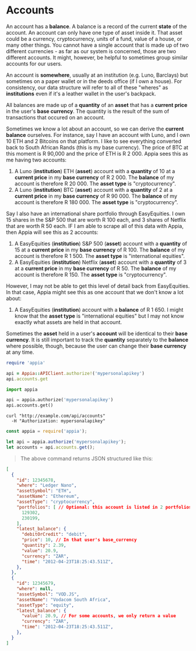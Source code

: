 # Accounts

An account has a **balance**. A balance is a record of the current **state** of the account. An account can only have one type of asset inside it. That asset could be a currency, cryptocurrency, units of a fund, value of a house, or many other things. You cannot have a single account that is made up of two different currencies - as far as our system is concerned, those are two different accounts. It might, however, be helpful to sometimes group similar accounts for our users.

An account is **somewhere**, usually at an institution (e.g. Luno, Barclays) but sometimes on a paper wallet or in the deeds office (if I own a house). For consistency, our data structure will refer to all of these "wheres" as **institutions** even if it's a leather wallet in the user's backpack.

All balances are made up of a **quantity** of an **asset** that has a **current price** in the user's **base currency**. The quantity is the result of the sum of transactions that occured on an account.

Sometimes we know a lot about an account, so we can derive the **current balance** ourselves. For instance, say I have an account with Luno, and I own 10 ETH and 2 Bitcoins on that platform. I like to see everything converted back to South African Rands (this is my base currency). The price of BTC at this moment is R 90,000 and the price of ETH is R 2 000. Appia sees this as me having two accounts:
  1. A Luno (**institution**) ETH (**asset**) account with a **quantity** of 10 at a **current price** in my **base currency** of R 2 000. The **balance** of my account is therefore R 20 000. The **asset type** is "cryptocurrency".
  2. A Luno (**institution**) BTC (**asset**) account with a **quantity** of 2 at a **current price** in my **base currency** of R 90 000. The **balance** of my account is therefore R 180 000. The **asset type** is "cryptocurrency".

Say I also have an international share portfolio through EasyEquities. I own 15 shares in the S&P 500 that are worth R 100 each, and 3 shares of Netflix that are worth R 50 each. IF I am able to scrape all of this data with Appia, then Appia will see this as 2 accounts:
  1. A EasyEquities (**institution**) S&P 500 (**asset**) account with a **quantity** of 15 at a **current price** in my **base currency** of R 100. The **balance** of my account is therefore R 1 500. The **asset type** is "international equities".
  2. A EasyEquities (**institution**) Netflix (**asset**) account with a **quantity** of 3 at a **current price** in my **base currency** of R 50. The **balance** of my account is therefore R 150. The **asset type** is "cryptocurrency".

However, I may not be able to get this level of detail back from EasyEquities. In that case, Appia might see this as one account that we don't know a lot about:
  1. A EasyEquities (**institution**) account with a **balance** of R 1 650. I might know that the **asset type** is "international equities" but I may not know exactly what assets are held in that account.

Sometimes the **asset** held in a user's **account** will be identical to their **base currency**. It is still important to track the **quantity** separately to the **balance** where possible, though, because the user can change their **base currency** at any time.


```ruby
require 'appia'

api = Appia::APIClient.authorize!('mypersonalapikey')
api.accounts.get
```

```python
import appia

api = appia.authorize('mypersonalapikey')
api.accounts.get()
```

```shell
curl "http://example.com/api/accounts"
  -H "Authorization: mypersonalapikey"
```

```javascript
const appia = require('appia');

let api = appia.authorize('mypersonalapikey');
let accounts = api.accounts.get();
```

> The above command returns JSON structured like this:

```json
[
  {
    "id": 12345678,
    "where": "Ledger Nano",
    "assetSymbol": "ETH",
    "assetName": "Ethereum",
    "assetType": "cryptocurrency",
    "portfolios": [ // Optional: this account is listed in 2 portfolios
      129302,
      230199,
    ],
    "latest_balance": {
      "debitOrCredit": "debit",
      "price": 10, // In that user's base_currency
      "quantity": 2.39,
      "value": 20.9,
      "currency": "ZAR",
      "time": "2012-04-23T18:25:43.511Z",
    },
  },
  {
    "id": 12345679,
    "where": null,
    "assetSymbol": "VOD.JS",
    "assetName": "Vodacom South Africa",
    "assetType": "equity",
    "latest_balance": {
      "value": 20.9, // For some accounts, we only return a value
      "currency": "ZAR",
      "time": "2012-04-23T18:25:43.511Z",
    },
  }
]
```